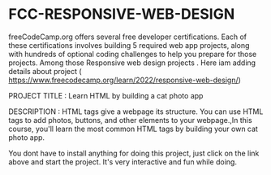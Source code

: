 # FCC-RESPONSIVE-WEB-DESIGN
freeCodeCamp.org offers several free developer certifications. Each of these certifications involves building 5 required web app projects,
along with hundreds of optional coding challenges to help you prepare for those projects. Among those Responsive web design projects . 
Here iam adding details about project ( https://www.freecodecamp.org/learn/2022/responsive-web-design/)



PROJECT TITLE : Learn HTML by building a cat photo app

DESCRIPTION : HTML tags give a webpage its structure. You can use HTML tags to add photos, buttons, and other elements to your webpage.,In this course, you'll learn the most common HTML tags by building your own cat photo app.

You dont have to install anything for doing this project, just click on the link above and start the project. It's very interactive and fun while  doing.
